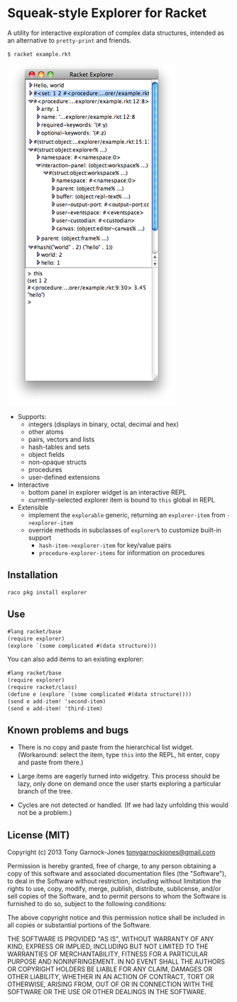 # Squeak-style Explorer for Racket

A utility for interactive exploration of complex data structures,
intended as an alternative to `pretty-print` and friends.

    $ racket example.rkt

![Example](doc/example.png)

 - Supports:
    - integers (displays in binary, octal, decimal and hex)
	- other atoms
	- pairs, vectors and lists
	- hash-tables and sets
	- object fields
	- non-opaque structs
	- procedures
	- user-defined extensions
 - Interactive
    - bottom panel in explorer widget is an interactive REPL
	- currently-selected explorer item is bound to `this` global in REPL
 - Extensible
    - implement the `explorable` generic, returning an `explorer-item` from `->explorer-item`
	- override methods in subclasses of `explorer%` to customize built-in support
	   - `hash-item->explorer-item` for key/value pairs
	   - `procedure-explorer-items` for information on procedures

## Installation

    raco pkg install explorer

## Use

    #lang racket/base
	(require explorer)
	(explore `(some complicated #(data structure)))

You can also add items to an existing explorer:

    #lang racket/base
	(require explorer)
	(require racket/class)
	(define e (explore `(some complicated #(data structure))))
	(send e add-item! 'second-item)
	(send e add-item! 'third-item)

## Known problems and bugs

 - There is no copy and paste from the hierarchical list widget.
   (Workaround: select the item, type `this` into the REPL, hit enter,
   copy and paste from there.)

 - Large items are eagerly turned into widgetry. This process should
   be lazy, only done on demand once the user starts exploring a
   particular branch of the tree.

 - Cycles are not detected or handled. (If we had lazy unfolding this
   would not be a problem.)

## License (MIT)

Copyright (c) 2013 Tony Garnock-Jones <tonygarnockjones@gmail.com>

Permission is hereby granted, free of charge, to any person obtaining a copy
of this software and associated documentation files (the "Software"), to deal
in the Software without restriction, including without limitation the rights
to use, copy, modify, merge, publish, distribute, sublicense, and/or sell
copies of the Software, and to permit persons to whom the Software is
furnished to do so, subject to the following conditions:

The above copyright notice and this permission notice shall be included in
all copies or substantial portions of the Software.

THE SOFTWARE IS PROVIDED "AS IS", WITHOUT WARRANTY OF ANY KIND, EXPRESS OR
IMPLIED, INCLUDING BUT NOT LIMITED TO THE WARRANTIES OF MERCHANTABILITY,
FITNESS FOR A PARTICULAR PURPOSE AND NONINFRINGEMENT. IN NO EVENT SHALL THE
AUTHORS OR COPYRIGHT HOLDERS BE LIABLE FOR ANY CLAIM, DAMAGES OR OTHER
LIABILITY, WHETHER IN AN ACTION OF CONTRACT, TORT OR OTHERWISE, ARISING FROM,
OUT OF OR IN CONNECTION WITH THE SOFTWARE OR THE USE OR OTHER DEALINGS IN
THE SOFTWARE.
